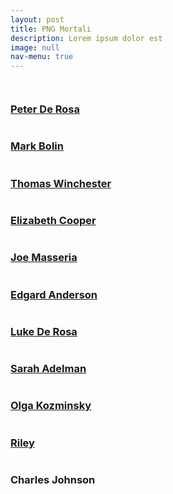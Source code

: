 ```yaml
---
layout: post
title: PNG Mortali
description: Lorem ipsum dolor est
image: null
nav-menu: true
---
```


<span class="image fit"><img src="assets/images/camarilla.jpg" alt="" /></span>
<div class="box alt">
	<div class="row 50% uniform">
		<div class="4u"><a href="pg/peter"><span class="image fit"><img src="assets/images/peter.jpg" alt="" /></span><h3>Peter De Rosa</h3></a></div>
		<div class="4u"><a href="pg/markbolin"><span class="image fit"><img src="assets/images/markbolin.jpg" alt="" /></span><h3>Mark Bolin</h3></a></div>
		<div class="4u$"><a href="pg/thomas"><span class="image fit"><img src="assets/images/thomas.jpg" alt="" /></span><h3>Thomas Winchester</h3></a></div>
		<!-- Break -->
		<div class="4u"><a href="pg/elizabeth"><span class="image fit"><img src="assets/images/elizabeth.jpg" alt="" /></span><h3>Elizabeth Cooper</h3></a></div>
		<div class="4u"><a href="pg/joemasseria"><span class="image fit"><img src="assets/images/joemasseria.jpg" alt="" /></span><h3>Joe Masseria</h3></a></div>
		<div class="4u$"><a href="pg/edgard"><span class="image fit"><img src="assets/images/edgard.jpg" alt="" /></span><h3>Edgard Anderson</h3></a></div>
        <!-- Break -->
        <div class="4u"><a href="pg/luke"><span class="image fit"><img src="assets/images/luke.jpg" alt="" /></span><h3>Luke De Rosa</h3></a></div>
        <div class="4u"><a href="pg/sarah"><span class="image fit"><img src="assets/images/sarah.jpg" alt="" /></span><h3>Sarah Adelman</h3></a></div>
        <div class="4u$"><a href="pg/olga"><span class="image fit"><img src="assets/images/olga.jpg" alt="" /></span><h3>Olga Kozminsky</h3></a></div>
        <!-- Break -->
        <div class="4u"><a href="pg/riley"><span class="image fit"><img src="assets/images/riley.jpg" alt="" /></span><h3>Riley</h3></a></div>
        <div class="4u"><span class="image fit"><img src="assets/images/charles.jpg" alt="" /></span><h3>Charles Johnson</h3></div>
	</div>
</div>
